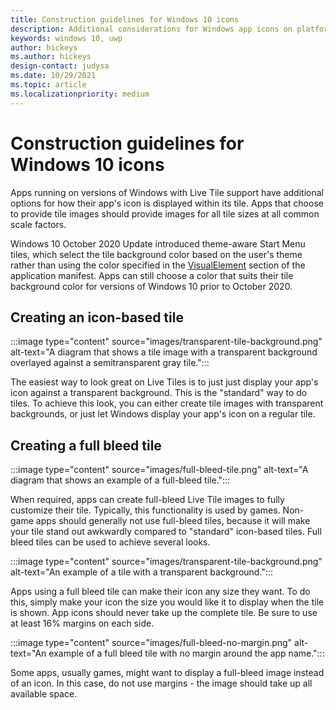 ```yaml
---
title: Construction guidelines for Windows 10 icons
description: Additional considerations for Windows app icons on platforms that support Live Tiles
keywords: windows 10, uwp
author: hickeys
ms.author: hickeys
design-contact: judysa
ms.date: 10/29/2021
ms.topic: article
ms.localizationpriority: medium
---
```


# Construction guidelines for Windows 10 icons

Apps running on versions of Windows with Live Tile support have additional options for how their app's icon is displayed within its tile. Apps that choose to provide tile images should provide images for all tile sizes at all common scale factors.

Windows 10 October 2020 Update introduced theme-aware Start Menu tiles, which select the tile background color based on the user's theme rather than using the color specified in the [VisualElement](/uwp/schemas/appxpackage/appxmanifestschema/element-visualelements) section of the application manifest. Apps can still choose a color that suits their tile background color for versions of Windows 10 prior to October 2020.

## Creating an icon-based tile

:::image type="content" source="images/transparent-tile-background.png" alt-text="A diagram that shows a tile image with a transparent background overlayed against a semitransparent gray tile.":::

The easiest way to look great on Live Tiles is to just just display your app's icon against a transparent background. This is the "standard" way to do tiles. To achieve this look, you can either create tile images with transparent backgrounds, or just let Windows display your app's icon on a regular tile.

## Creating a full bleed tile

:::image type="content" source="images/full-bleed-tile.png" alt-text="A diagram that shows an example of a full-bleed tile.":::

When required, apps can create full-bleed Live Tile images to fully customize their tile. Typically, this functionality is used by games. Non-game apps should generally not use full-bleed tiles, because it will make your tile stand out awkwardly compared to "standard" icon-based tiles. Full bleed tiles can be used to achieve several looks.

:::image type="content" source="images/transparent-tile-background.png" alt-text="An example of a tile with a transparent background.":::

Apps using a full bleed tile can make their icon any size they want. To do this, simply make your icon the size you would like it to display when the tile is shown. App icons should never take up the complete tile. Be sure to use at least 16% margins on each side.

:::image type="content" source="images/full-bleed-no-margin.png" alt-text="An example of a full bleed tile with no margin around the app name.":::

Some apps, usually games, might want to display a full-bleed image instead of an icon. In this case, do not use margins - the image should take up all available space.
